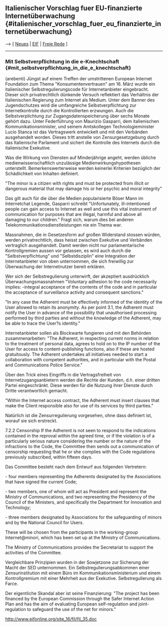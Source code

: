 ## Italienischer Vorschlag fuer EU-finanzierte Internetüberwachung {#italienischer_vorschlag_fuer_eu_finanzierte_internetüberwachung}

\--\> \[ [ Neues](SwpatcninoDe "wikilink") \| [
EIF](EuropeanInternetFoundationEn "wikilink") \| [ Freie
Rede](FreeSpeechDe "wikilink") \]

------------------------------------------------------------------------

### Mit Selbstverpflichtung in die e-Knechtschaft {#mit_selbstverpflichtung_in_die_e_knechtschaft}

(arebenti) Jüngst auf einem Treffen der umstrittenen European Internet
Foundation zum Thema \"Konsumentenvertrauen\" am 16. März wurde ein
italienischer Selbstregulierungscode für Internetanbieter eingebracht.
Dieser sich privatrechtlich dünkende Versuch reflektiert das Verhältnis
der Italienischen Regierung zum Internet als Medium. Unter dem Banner
des Jugendschutzes wird die umfangreiche Selbstverpflichtung zur
Internetkontrolle durch die Kontrollierten erzwungen. Auch die
Selbstverplichtung zur Zugangsdatenspeicherung über sechs Monate gehört
dazu. Unter Federführung von Maurizio Gasparri, dem italienischen
Kommunikationsminister, und seinem Amtskollegen Technologieminister
Lucio Stanca ist das Vertragswerk entwickelt und mit den Verbänden
ausgehandelt worden. Dieses tritt anstelle von Zensurgesetzgebung durch
das Italienische Parlament und sichert die Kontrolle des Internets durch
die italienische Exekutive.

Was die Wirkung von Diensten auf Minderjährige angeht, werden übliche
medienwissenschaftlich unzulässige Medienwirkungshypothesen unterstellt.
Bemerkenswerterweise werden keinerlei Kriterien bezüglich der
Schädlichkeit von Inhalten definiert.

\"The minor is a citizen with rights and must be protected from illicit
or dangerous material that may damage his or her psychic and moral
integrity\"

Das gilt auch für die über die Medien popularisierte Böser Mann im
Internetchat Legende, Gasparri schreibt \"Unfortunately, ill-intentioned
people can gain access to Internet as well and use this vital instrument
of communication for purposes that are illegal, harmful and above all
damaging to our children.\" Fragt sich, warum dies bei anderen
Telekommunikationsdienstleistungen nie ein Thema war.

Massnahmen, die in Gesetzesform auf großen Widerstand stossen würden,
werden privatrechtlich, dass heisst zwischen Exekutive und Verbänden
vertraglich ausgehandelt. Damit werden nicht nur parlamentarische
Kontrollgremien aussen vor gelassen, es wird auch durch die
\"Selbstverpflichtung\" und \"Selbstdisziplin\" eine Integration der
Internetanbieter von oben unternommen, die sich freiwillig zur
Überwachung der Internetnutzer bereit erklären.

Wer sich der Selbstregulierung unterwirft, der akzeptiert ausdrücklich
Überwachungsmassnahmen \"Voluntary adhesion to the code necessarily
implies: -integral acceptance of the contents of the code and in
particular the acceptance of surveillance activity and consequent
sanctions.\"

\"In any case the Adherent must be effectively informed of the identity
of the User allowed to retain its anonymity. As per point 3.1, the
Adherent must notify the User in advance of the possibility that
unauthorised processing performed by third parties and without the
knowledge of the Adherent, may be able to trace the User?s identity.\"

Internetanbieter sollen als Blockwarte fungieren und mit den Behörden
zusammenarbeiten: \"The Adherent, in respecting current norms in
relation to the treatment of personal data, agrees to hold on to the IP
number of the User for access to content-publishing functions, also if
these are hosted gratuitously. The Adherent undertakes all initiatives
needed to start a collaboration with competent authorities, and in
particular with the Postal and Communications Police Service.\"

Über den Trick eines Eingriffs in die Vertragsfreiheit von
Internetzugangsanbietern werden die Rechte der Kunden, d.h. einer
dritten Partei eingeschränkt. Diese werden für die Nutzung ihrer Dienste
durch Dritte verantwortlich gemacht.

\"Within the Internet access contract, the Adherent must insert clauses
that make the Client responsible also for use of its services by third
parties.\"

Natürlich ist die Zensurregulierung vorgesehen, ohne dass definiert ist,
worauf sie sich erstreckt.

7.2.2 Censorship If the Adherent is not seen to respond to the
indications contained in the reproval within the agreed time, or if the
violation is of a particularly serious nature considering the number or
the nature of the infractions to the Code, the Committee then sends out
a communication of censorship requesting that he or she complies with
the Code regulations previously subscribed, within fifteen days.

Das Committee besteht nach dem Entwurf aus folgenden Vertretern:

\- four members representing the Adherents designated by the
Associations that have signed the current Code;

\- two members, one of whom will act as President and represent the
Ministry of Communications, and two representing the Presidency of the
Council of the Ministers, and specifically the Department for Innovation
and Technology;

\- three members designated by Associations for the safeguarding of
minors and by the National Council for Users.

These will be chosen from the participants in the working-group
Internet\@minori, which has been set up at the Ministry of
Communications.

The Ministry of Communications provides the Secretariat to support the
activities of the Committee.

Vergleichbare Prinzipien wurden in der Sowjetzone zur Sicherung der
Macht der SED unternommen. Ein Selbstregulierungsabkommen einer
Zensurinstitution mit einem Büro im Kommunikationsministerium und einem
Kontrollgremium mit einer Mehrheit aus der Exekutive. Selbstregulierung
als Farce.

Der eigentliche Skandal aber ist seine Finanzierung: \"The project has
been financed by the European Commission through the Safer Internet
Action Plan and has the aim of evaluating European self-regulation and
joint-regulation to safeguard the use of the net for minors.\"

<http://www.eifonline.org/site_16/fil/fil_35.doc>
